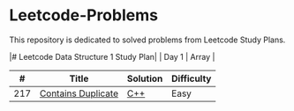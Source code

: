 # Leetcode-Problems
This repository is dedicated to solved problems from Leetcode Study Plans.

|# Leetcode Data Structure 1 Study Plan|
| Day 1 | Array |

|#|Title|Solution|Difficulty|
|---|---|---|---|
| 217 | [Contains Duplicate](https://leetcode.com/problems/contains-duplicate/?envType=study-plan&id=data-structure-i) | [C++](https://github.com/shajidHossainHemal/Leetcode-Problems/blob/master/Leetcode%20Data%20Structure%20Study%20Plan/Day%201/ContainsDuplicate.cpp) | Easy |
